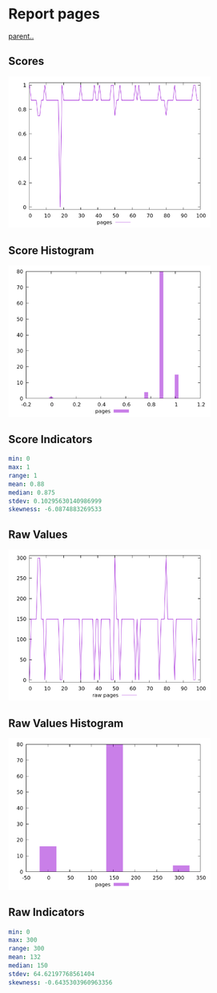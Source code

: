 # Report pages

[parent..](./..)  


## Scores

![score](./score.png)  

## Score Histogram

![hist](./hist.png)  

## Score Indicators

```yaml
min: 0
max: 1
range: 1
mean: 0.88
median: 0.875
stdev: 0.10295630140986999
skewness: -6.0874883269533

```

## Raw Values

![raw](./raw.png)  

## Raw Values Histogram

![raw hist](./raw_hist.png)  

## Raw Indicators

```yaml
min: 0
max: 300
range: 300
mean: 132
median: 150
stdev: 64.62197768561404
skewness: -0.6435303960963356

```

<style>
  img {
    max-width: 80%;
  }
</style>
      
